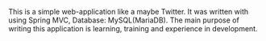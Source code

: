 This is a simple web-application like a maybe Twitter. It was written with using Spring MVC, Database: MySQL(MariaDB).
The main purpose of writing this application is learning, training and experience in development.